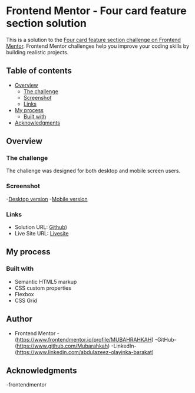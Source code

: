 # Frontend Mentor - Four card feature section solution

This is a solution to the [Four card feature section challenge on Frontend Mentor](https://www.frontendmentor.io/challenges/four-card-feature-section-weK1eFYK). Frontend Mentor challenges help you improve your coding skills by building realistic projects.

## Table of contents

- [Overview](#overview)
  - [The challenge](#the-challenge)
  - [Screenshot](#screenshot)
  - [Links](#links)
- [My process](#my-process)
  - [Built with](#built-with)
- [Acknowledgments](#acknowledgments)

## Overview

### The challenge

The challenge was designed for both desktop and mobile screen users.

### Screenshot

-[Desktop version](screenshot/four-card-feature-desktop.png)
-[Mobile version](screenshot/four-card-feature-mobile.png)

### Links
- Solution URL: [Github](https://github.com/MUBARAHKAH/four-cards-feature.git))
- Live Site URL: [Livesite](https://mubarahkah.github.io/four-cards-feature/)

## My process

### Built with

- Semantic HTML5 markup
- CSS custom properties
- Flexbox
- CSS Grid

## Author

- Frontend Mentor -(https://www.frontendmentor.io/profile/MUBAHRAHKAH)
-GitHub-(https://www.github.com/Mubarahkah)
-LinkedIn-(https://www.linkedin.com/abdulazeez-olayinka-barakat)


## Acknowledgments

-frontendmentor

